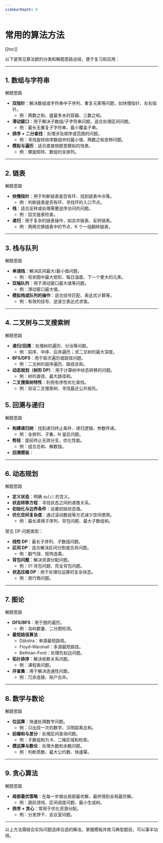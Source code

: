 ```yaml
---
sidebarDepth: 0
---
```


# 常用的算法方法

[[toc]]

以下是常见算法题的分类和解题思路总结，便于复习和应用：

---

## 1. **数组与字符串**

解题思路

- **双指针**：解决数组或字符串中子序列、重复元素等问题，如快慢指针、左右指针。
  - 例：两数之和、盛最多水的容器、三数之和。
- **滑动窗口**：用于解决子数组/子字符串问题，适合处理区间问题。
  - 例：最长无重复子字符串、最小覆盖子串。
- **排序 + 二分查找**：处理涉及顺序或范围的问题。
  - 例：寻找旋转排序数组中的最小值、两数之和变种问题。
- **模拟与遍历**：适合直接按题意模拟的场景。
  - 例：螺旋矩阵、数组的全排列。

---

## 2. **链表**

解题思路

- **快慢指针**：用于判断链表是否有环、找到链表中点等。
  - 例：判断链表是否有环、寻找环的入口节点。
- **栈**：适合反转或处理需要逆序访问的问题。
  - 例：回文链表检查。
- **递归**：用于复杂的链表操作，如合并链表、反转链表。
  - 例：两两交换链表中的节点、K 个一组翻转链表。

---

## 3. **栈与队列**

解题思路

- **单调栈**：解决区间最大/最小值问题。
  - 例：柱状图中最大矩形、每日温度、下一个更大的元素。
- **双端队列**：用于滑动窗口最大值等问题。
  - 例：滑动窗口最大值。
- **模拟栈或队列的操作**：适合括号匹配、表达式计算等。
  - 例：有效的括号、逆波兰表达式求值。

---

## 4. **二叉树与二叉搜索树**

解题思路

- **递归/回溯**：处理树的遍历、分治等问题。
  - 例：前序、中序、后序遍历；求二叉树的最大深度。
- **BFS/DFS**：用于层次遍历或路径问题。
  - 例：二叉树的层序遍历、路径总和。
- **动态规划（树形 DP）**：用于计算树中状态转移的问题。
  - 例：树的直径、最大路径和。
- **二叉搜索树特性**：利用有序性优化查找。
  - 例：验证二叉搜索树、寻找最近公共祖先。


## 5. **回溯与递归**

解题思路

- **构建递归树**：找到递归终止条件、递归逻辑、参数传递。
  - 例：全排列、子集、N 皇后问题。
- **剪枝**：提前终止无效分支，优化性能。
  - 例：组合总和、解数独。
- **回溯模板**：


---

## 6. **动态规划**

解题思路

- **定义状态**：明确 `dp[i]` 的含义。
- **状态转移方程**：寻找状态之间的递推关系。
- **初始化与边界条件**：设置初始状态值。
- **优化空间复杂度**：通过滚动数组等方式减少空间使用。
  - 例：最长递增子序列、背包问题、最大子数组和。

常见 DP 问题类型：

- **线性 DP**：最长子序列、子数组问题。
- **区间 DP**：适合解决区间分割或合并问题。
  - 例：戳气球、矩阵连乘。
- **背包问题**：解决资源分配问题。
  - 例：01 背包问题、完全背包问题。
- **状态压缩 DP**：用于处理位运算的复杂状态。
  - 例：旅行商问题。

---

## 7. **图论**

解题思路

- **DFS/BFS**：用于图的遍历。
  - 例：岛屿数量、二分图检测。
- **最短路径算法**：
  - Dijkstra：单源最短路径。
  - Floyd-Warshall：多源最短路径。
  - Bellman-Ford：处理负权边问题。
- **拓扑排序**：解决依赖关系问题。
  - 例：课程表问题。
- **并查集**：用于解决连通性问题。
  - 例：冗余连接、账户合并。

---

## 8. **数学与数论**

解题思路

- **位运算**：快速处理数字问题。
  - 例：只出现一次的数字、汉明距离总和。
- **前缀和与差分**：处理区间查询问题。
  - 例：子数组和为 K、二维区域和检索。
- **模运算与数论**：处理大数和余数问题。
  - 例：判断质数、最大公约数、快速幂。

---

## 9. **贪心算法**

解题思路

- **局部最优策略**：在每一步做出局部最优解，最终得到全局最优解。
  - 例：跳跃游戏、区间调度问题、最小生成树。
- **排序 + 贪心**：常用于优化资源分配。
  - 例：分发饼干、会议室问题。

---

以上方法需结合实际问题选择合适的解法，掌握模板并练习典型题目，可以事半功倍。
